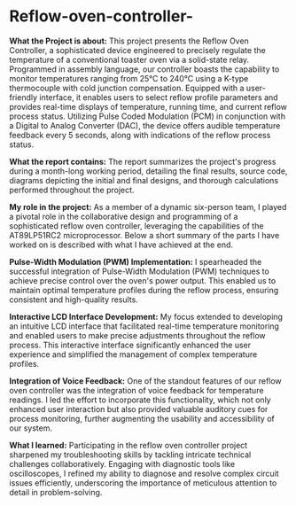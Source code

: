 # Reflow-oven-controller-

**What the Project is about:**
This project presents the Reflow Oven Controller, a sophisticated device engineered to precisely regulate the temperature of a conventional toaster oven via a solid-state relay. Programmed in assembly language, our controller boasts the capability to monitor temperatures ranging from 25°C to 240°C using a K-type thermocouple with cold junction compensation. Equipped with a user-friendly interface, it enables users to select reflow profile parameters and provides real-time displays of temperature, running time, and current reflow process status. Utilizing Pulse Coded Modulation (PCM) in conjunction with a Digital to Analog Converter (DAC), the device offers audible temperature feedback every 5 seconds, along with indications of the reflow process status.

**What the report contains:**
The report summarizes the project's progress during a month-long working period, detailing the final results, source code, diagrams depicting the initial and final designs, and thorough calculations performed throughout the project. 

**My role in the project:**
As a member of a dynamic six-person team, I played a pivotal role in the collaborative design and programming of a sophisticated reflow oven controller, leveraging the capabilities of the AT89LP51RC2 microprocessor. Below a short summary of the parts I have worked on is described with what I have achieved at the end. 

**Pulse-Width Modulation (PWM) Implementation:** I spearheaded the successful integration of Pulse-Width Modulation (PWM) techniques to achieve precise control over the oven's power output. This enabled us to maintain optimal temperature profiles during the reflow process, ensuring consistent and high-quality results.

**Interactive LCD Interface Development:** My focus extended to developing an intuitive LCD interface that facilitated real-time temperature monitoring and enabled users to make precise adjustments throughout the reflow process. This interactive interface significantly enhanced the user experience and simplified the management of complex temperature profiles.

**Integration of Voice Feedback:** One of the standout features of our reflow oven controller was the integration of voice feedback for temperature readings. I led the effort to incorporate this functionality, which not only enhanced user interaction but also provided valuable auditory cues for process monitoring, further augmenting the usability and accessibility of our system.

**What I learned:**
Participating in the reflow oven controller project sharpened my troubleshooting skills by tackling intricate technical challenges collaboratively. Engaging with diagnostic tools like oscilloscopes, I refined my ability to diagnose and resolve complex circuit issues efficiently, underscoring the importance of meticulous attention to detail in problem-solving.

